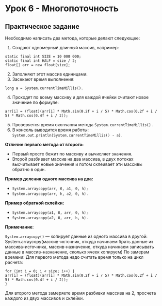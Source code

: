 # Урок 6 - Многопоточность
## Практическое задание
Необходимо написать два метода, которые делают следующее:
1) Создают одномерный длинный массив, например:
```
static final int SIZE = 10 000 000;
static final int HALF = size / 2;
float[] arr = new float[size];
```
2) Заполняют этот массив единицами.
3) Засекают время выполнения: 
```
long a = System.currentTimeMillis().
```
4) Проходят по всему массиву и для каждой ячейки считают новое значение по формуле:
```
arr[i] = (float)(arr[i] * Math.sin(0.2f + i / 5) * Math.cos(0.2f + i / 5) * Math.cos(0.4f + i / 2));
```
5) Проверяется время окончания метода `System.currentTimeMillis().`
6) В консоль выводится время работы: `System.out.println(System.currentTimeMillis() - a).`

**Отличие первого метода от второго:**
- Первый просто бежит по массиву и вычисляет значения.
- Второй разбивает массив на два массива, в двух потоках высчитывает новые значения и потом склеивает эти массивы обратно в один.

**Пример деления одного массива на два:**
- `System.arraycopy(arr, 0, a1, 0, h);`
- `System.arraycopy(arr, h, a2, 0, h).`

**Пример обратной склейки:**
- `System.arraycopy(a1, 0, arr, 0, h);`
- `System.arraycopy(a2, 0, arr, h, h).`

**Примечание:**

`System.arraycopy()` — копирует данные из одного массива в другой:
System.arraycopy(массив-источник, откуда начинаем брать данные из массива-источника, массив-назначение, откуда начинаем записывать данные в массив-назначение, сколько ячеек копируем)
По замерам времени:
Для первого метода надо считать время только на цикл расчета:
```
for (int i = 0; i < size; i++) {
arr[i] = (float)(arr[i] * Math.sin(0.2f + i / 5) * Math.cos(0.2f + i / 5) * Math.cos(0.4f + i / 2));
}
```

Для второго метода замеряете время разбивки массива на 2, просчета каждого из двух массивов и склейки.
